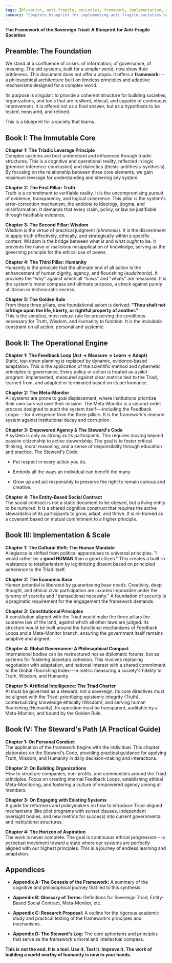 ```yaml
---
tags: [blueprint, anti-fragile, societies, framework, implementation, governance, complete-guide]
summary: "Complete blueprint for implementing anti-fragile societies based on the Sovereign Triad framework."
---
```


**The Framework of the Sovereign Triad: A Blueprint for Anti-Fragile
Societies**

## Preamble: The Foundation

We stand at a confluence of crises: of information, of governance, of
meaning. The old systems, built for a simpler world, now show their
brittleness. This document does not offer a utopia. It offers
a **framework**---a philosophical architecture built on timeless
principles and adaptive mechanisms designed for a complex world.

Its purpose is singular: to provide a coherent structure for building
societies, organizations, and tools that are resilient, ethical, and
capable of continuous improvement. It is offered not as a final answer,
but as a hypothesis to be tested, measured, and refined.

This is a blueprint for a society that learns.

## Book I: The Immutable Core

**Chapter 1: The Triadic Leverage Principle**\
Complex systems are best understood and influenced through triadic
structures. This is a cognitive and operational reality, reflected in
logic (premise-inference-conclusion) and dialectics
(thesis-antithesis-synthesis). By focusing on the relationship between
three core elements, we gain maximum leverage for understanding and
steering any system.

**Chapter 2: The First Pillar: Truth**\
Truth is a commitment to verifiable reality. It is the uncompromising
pursuit of evidence, transparency, and logical coherence. This pillar is
the system\'s error-correction mechanism, the antidote to ideology,
dogma, and misinformation. It demands that every claim, policy, or law
be justifiable through falsifiable evidence.

**Chapter 3: The Second Pillar: Wisdom**\
Wisdom is the virtue of practical judgment (*phronesis*). It is the
discernment to apply truth effectively, ethically, and strategically
within a specific context. Wisdom is the bridge between what *is* and
what *ought* to be. It prevents the naive or malicious misapplication of
knowledge, serving as the governing principle for the ethical use of
power.

**Chapter 4: The Third Pillar: Humanity**\
Humanity is the principle that the ultimate end of all action is the
enhancement of human dignity, agency, and flourishing (*eudaimonia*). It
provides the \"why\" against which all \"hows\" and \"whats\" are
measured. It is the system\'s moral compass and ultimate purpose, a
check against purely utilitarian or technocratic excess.

**Chapter 5: The Golden Rule**\
From these three pillars, one foundational axiom is derived: **\"Thou
shalt not infringe upon the life, liberty, or rightful property of
another.\"**\
This is the simplest, most robust rule for preserving the conditions
necessary for Truth, Wisdom, and Humanity to function. It is the
inviolable constraint on all action, personal and systemic.

## Book II: The Operational Engine

**Chapter 1: The Feedback Loop (Act -\> Measure -\> Learn -\> Adapt)**\
Static, top-down planning is replaced by dynamic, evidence-based
adaptation. This is the application of the scientific method and
cybernetic principles to governance. Every policy or action is treated
as a pilot program: implemented, measured against clear metrics tied to
the Triad, learned from, and adapted or terminated based on its
performance.

**Chapter 2: The Meta-Monitor**\
All systems are prone to goal displacement, where institutions
prioritize their own survival over their mission. The Meta-Monitor is a
second-order process designed to audit the system itself---including the
Feedback Loops---for divergence from the three pillars. It is the
framework\'s immune system against institutional decay and corruption.

**Chapter 3: Empowered Agency & The Steward\'s Code**\
A system is only as strong as its participants. This requires moving
beyond passive citizenship to active stewardship. The goal is to foster
critical thinking, moral reasoning, and a sense of responsibility
through education and practice. The Steward\'s Code:

- Put respect in every action you do.

- Embody all the ways an individual can benefit the many.

- Grow up and act responsibly to preserve the right to remain curious
    and creative.

**Chapter 4: The Entity-Based Social Contract**\
The social contract is not a static document to be obeyed, but a living
entity to be nurtured. It is a shared cognitive construct that requires
the active stewardship of its participants to grow, adapt, and thrive.
It is re-framed as a covenant based on mutual commitment to a higher
principle.

## Book III: Implementation & Scale

**Chapter 1: The Cultural Shift: The Human Mandate**\
Allegiance is shifted from political apparatuses to universal
principles. \"I would rather be a **good HUMAN** than a good citizen.\"
This creates a built-in resistance to totalitarianism by legitimizing
dissent based on principled adherence to the Triad itself.

**Chapter 2: The Economic Base**\
Human potential is liberated by guaranteeing base needs. Creativity,
deep thought, and ethical civic participation are luxuries impossible
under the tyranny of scarcity and \"transactional necessity.\" A
foundation of security is a pragmatic requirement for the engagement the
framework demands.

**Chapter 3: Constitutional Principles**\
A constitution aligned with the Triad would make the three pillars the
supreme law of the land, against which all other laws are judged. Its
structure would be built around the functional mechanisms of Feedback
Loops and a Meta-Monitor branch, ensuring the government itself remains
adaptive and aligned.

**Chapter 4: Global Governance: A Philosophical Compact**\
International bodies can be restructured not as diplomatic forums, but
as systems for fostering planetary cohesion. This involves replacing
negotiation with adaptation, and national interest with a shared
commitment to the Global Flourishing Index---a metric measuring a
society\'s fidelity to Truth, Wisdom, and Humanity.

**Chapter 5: Artificial Intelligence: The Triad Charter**\
AI must be governed as a steward, not a sovereign. Its core directives
must be aligned with the Triad: prioritizing epistemic integrity
(Truth), contextualizing knowledge ethically (Wisdom), and serving human
flourishing (Humanity). Its operation must be transparent, auditable by
a Meta-Monitor, and bound by the Golden Rule.

## Book IV: The Steward's Path (A Practical Guide)

**Chapter 1: On Personal Conduct**\
The application of the framework begins with the individual. This
chapter elaborates on the Steward\'s Code, providing practical guidance
for applying Truth, Wisdom, and Humanity in daily decision-making and
interactions.

**Chapter 2: On Building Organizations**\
How to structure companies, non-profits, and communities around the
Triad principles. Focus on creating internal Feedback Loops,
establishing ethical Meta-Monitoring, and fostering a culture of
empowered agency among all members.

**Chapter 3: On Engaging with Existing Systems**\
A guide for reformers and policymakers on how to introduce Triad-aligned
mechanisms (like pilot programs with sunset clauses, independent
oversight bodies, and new metrics for success) into current governmental
and institutional structures.

**Chapter 4: The Horizon of Aspiration**\
The work is never complete. The goal is continuous ethical
progression---a perpetual movement toward a state where our systems are
perfectly aligned with our highest principles. This is a journey of
endless learning and adaptation.

## Appendices

- **Appendix A: The Genesis of the Framework:** A summary of the
    cognitive and philosophical journey that led to this synthesis.

- **Appendix B: Glossary of Terms:** Definitions for Sovereign Triad,
    Entity-Based Social Contract, Meta-Monitor, etc.

- **Appendix C: Research Proposal:** A outline for the rigorous
    academic study and practical testing of the framework\'s principles
    and mechanisms.

- **Appendix D: The Steward\'s Log:** The core aphorisms and
    principles that serve as the framework\'s moral and intellectual
    compass.

**This is not the end. It is a tool. Use it. Test it. Improve it. The
work of building a world worthy of humanity is now in your hands.**
